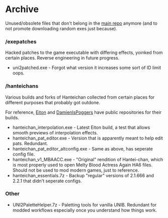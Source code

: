 # Archive

Unused/obsolete  files that don't belong in the [main repo](https://github.com/Fatih120/undernightinbirth) anymore (and to not promote downloading random exes just because).


### /exepatches

Hacked patches to the game executable with differing effects, yoinked from certain places. Reverse engineering in future progress.

- uni2patched.exe - Forgot what version it increases some sort of ID limit oops.

### /hanteichans

Various builds and forks of Hanteichan collected from certain places for different purposes that probably got outdone.

For reference, [Eiton](https://github.com/Eiton/Hantei-chan) and [DamienIsPoggers](https://github.com/DamienIsPoggers) have public repositories for their builds.

- hanteichan_interpolation.exe - Latest Eiton build, a test that allows smooth previews of interpolation effects.
- hanteichan_pat_editor.exe - Version that is apparently meant to help edit pats. Redundant.
- hanteichan_pat_editor_altconfig.exe - Same as above, has seperate config file.
- hanteichan_v1_MBAACC.exe - "Original" rendition of Hantei-chan, which is most properly used to open Melty Blood Actress Again HA6 files. Should not be used to mod modern games, just to reference.
- hanteichan_essentials.7z - Backup "regular" versions of 2.1.666 and 2.2.1 that didn't seperate configs.

### Other

- UNI2PaletteHelper.7z - Paletting tools for vanilla UNIB. Redundant for modded workflows especially once you understand how things work.